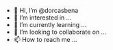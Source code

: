 - 👋 Hi, I’m @dorcasbena
- 👀 I’m interested in ...
- 🌱 I’m currently learning ...
- 💞️ I’m looking to collaborate on ...
- 📫 How to reach me ...

<!---
dorcasbena/dorcasbena is a ✨ special ✨ repository because its `README.md` (this file) appears on your GitHub profile.
You can click the Preview link to take a look at your changes.
--->
